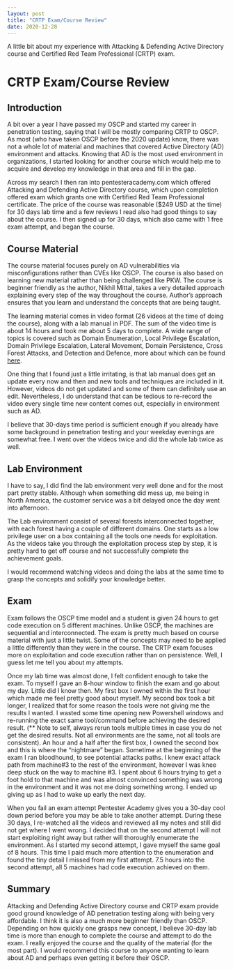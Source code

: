 ```yaml
---
layout: post
title: "CRTP Exam/Course Review"
date: 2020-12-28
---
```


A little bit about my experience with Attacking & Defending Active Directory course and Certified Red Team Professional (CRTP) exam.

CRTP Exam/Course Review
=======================

Introduction
------------

A bit over a year I have passed my OSCP and started my career in penetration
testing, saying that I will be mostly comparing CRTP to OSCP. As most (who have
taken OSCP before the 2020 update) know, there was not a whole lot of material
and machines that covered Active Directory (AD) environment and attacks. Knowing
that AD is the most used environment in organizations, I started looking for
another course which would help me to acquire and develop my knowledge in that
area and fill in the gap.

Across my search I then ran into pentesteracademy.com which offered Attacking
and Defending Active Directory course, which upon completion offered exam which
grants one with Certified Red Team Professional certificate. The price of the
course was reasonable (\$249 USD at the time) for 30 days lab time and a few
reviews I read also had good things to say about the course. I then signed up
for 30 days, which also came with 1 free exam attempt, and began the course.

Course Material
---------------

The course material focuses purely on AD vulnerabilities via misconfigurations
rather than CVEs like OSCP. The course is also based on learning new material
rather than being challenged like PKW. The course is beginner friendly as the
author, Nikhil Mittal, takes a very detailed approach explaining every step of
the way throughout the course. Author’s approach ensures that you learn and
understand the concepts that are being taught.

The learning material comes in video format (26 videos at the time of doing the
course), along with a lab manual in PDF. The sum of the video time is about 14
hours and took me about 5 days to complete. A wide range of topics is covered
such as Domain Enumeration, Local Privilege Escalation, Domain Privilege
Escalation, Lateral Movement, Domain Persistence, Cross Forest Attacks, and
Detection and Defence, more about which can be found
[here](https://www.pentesteracademy.com/activedirectorylab).

One thing that I found just a little irritating, is that lab manual does get an
update every now and then and new tools and techniques are included in it.
However, videos do not get updated and some of them can definitely use an edit.
Nevertheless, I do understand that can be tedious to re-record the video every
single time new content comes out, especially in environment such as AD.

I believe that 30-days time period is sufficient enough if you already have some
background in penetration testing and your weekday evenings are somewhat free. I
went over the videos twice and did the whole lab twice as well.

Lab Environment
---------------

I have to say, I did find the lab environment very well done and for the most
part pretty stable. Although when something did mess up, me being in North
America, the customer service was a bit delayed once the day went into
afternoon.

The Lab environment consist of several forests interconnected together, with
each forest having a couple of different domains. One starts as a low privilege
user on a box containing all the tools one needs for exploitation. As the videos
take you through the exploitation process step by step, it is pretty hard to get
off course and not successfully complete the achievement goals.

I would recommend watching videos and doing the labs at the same time to grasp
the concepts and solidify your knowledge better.

Exam
----

Exam follows the OSCP time model and a student is given 24 hours to get code
execution on 5 different machines. Unlike OSCP, the machines are sequential and
interconnected. The exam is pretty much based on course material with just a
little twist. Some of the concepts may need to be applied a little differently
than they were in the course. The CRTP exam focuses more on exploitation and
code execution rather than on persistence. Well, I guess let me tell you about
my attempts.

Once my lab time was almost done, I felt confident enough to take the exam. To
myself I gave an 8-hour window to finish the exam and go about my day. Little
did I know then. My first box I owned within the first hour which made me feel
pretty good about myself. My second box took a bit longer, I realized that for
some reason the tools were not giving me the results I wanted. I wasted some
time opening new Powershell windows and re-running the exact same tool/command
before achieving the desired result. (\*\* Note to self, always rerun tools
multiple times in case you do not get the desired results. Not all environments
are the same, not all tools are consistent). An hour and a half after the first
box, I owned the second box and this is where the “nightmare” began. Sometime at
the beginning of the exam I ran bloodhound, to see potential attacks paths. I
knew exact attack path from machine\#3 to the rest of the environment, however I
was knee deep stuck on the way to machine \#3. I spent about 6 hours trying to
get a foot hold to that machine and was almost convinced something was wrong in
the environment and it was not me doing something wrong. I ended up giving up as
I had to wake up early the next day.

When you fail an exam attempt Pentester Academy gives you a 30-day cool down
period before you may be able to take another attempt. During these 30 days, I
re-watched all the videos and reviewed all my notes and still did not get where
I went wrong. I decided that on the second attempt I will not start exploiting
right away but rather will thoroughly enumerate the environment. As I started my
second attempt, I gave myself the same goal of 8 hours. This time I paid much
more attention to the enumeration and found the tiny detail I missed from my
first attempt. 7.5 hours into the second attempt, all 5 machines had code
execution achieved on them.

Summary
-------

Attacking and Defending Active Directory course and CRTP exam provide good
ground knowledge of AD penetration testing along with being very affordable. I
think it is also a much more beginner friendly than OSCP. Depending on how
quickly one grasps new concept, I believe 30-day lab time is more than enough to
complete the course and attempt to do the exam. I really enjoyed the course and
the quality of the material (for the most part). I would recommend this course
to anyone wanting to learn about AD and perhaps even getting it before their
OSCP.

